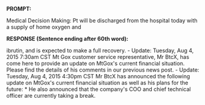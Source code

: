 **PROMPT:**

Medical Decision Making: Pt will be discharged from the hospital today with a supply of home oxygen and 

**RESPONSE (Sentence ending after 60th word):**

ibrutin, and is expected to make a full recovery. -  Update: Tuesday, Aug 4, 2015 7:30am CST  Mt Gox customer service representative, Mr BtcX, has come here to provide an update on MtGox's current financial situation. Please find the details of his comments in our previous news post. -  Update: Tuesday, Aug 4, 2015 4:30pm CST  Mr BtcX has announced the following update on MtGox's current financial situation as well as his plans for the future:   * He also announced that the company's COO and chief technical officer are currently taking a break. 